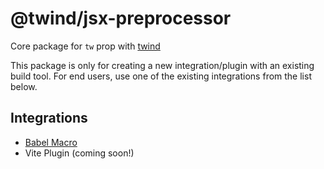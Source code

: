 # @twind/jsx-preprocessor

Core package for `tw` prop with [twind](https://twind.dev/)

This package is only for creating a new integration/plugin with an existing build tool. For end users, use one of the existing integrations from the list below.

## Integrations

- [Babel Macro](../macro/README.md)
- Vite Plugin (coming soon!)
